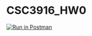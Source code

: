 # CSC3916_HW0
[![Run in Postman](https://run.pstmn.io/button.svg)](https://app.getpostman.com/run-collection/156c153f0c55a3105d20?action=collection%2Fimport)
